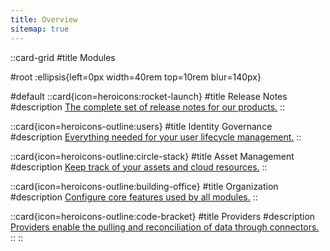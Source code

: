 ```yaml
---
title: Overview
sitemap: true
---
```


::card-grid
#title
Modules

#root
:ellipsis{left=0px width=40rem top=10rem blur=140px}

#default
  ::card{icon=heroicons:rocket-launch}
  #title
  Release Notes
  #description
  [The complete set of release notes for our products.](/release-notes)
  ::

  ::card{icon=heroicons-outline:users}
  #title
  Identity Governance
  #description
  [Everything needed for your user lifecycle management.](/identity-governance)
  ::

  ::card{icon=heroicons-outline:circle-stack}
  #title
  Asset Management
  #description
  [Keep track of your assets and cloud resources.](/asset-management)
  ::

  ::card{icon=heroicons-outline:building-office}
  #title
  Organization
  #description
  [Configure core features used by all modules.](/organization)
  ::

  ::card{icon=heroicons-outline:code-bracket}
  #title
  Providers
  #description
  [Providers enable the pulling and reconciliation of data through connectors.](/providers)
  ::
::

